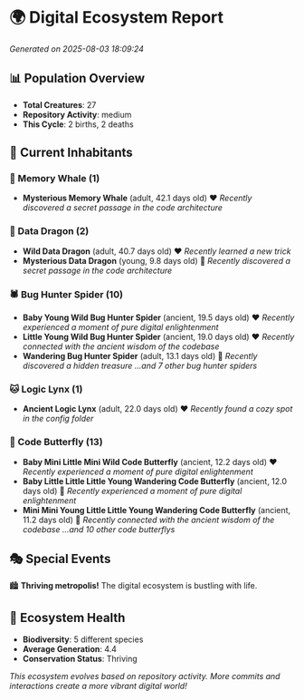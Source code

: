 # 🌍 Digital Ecosystem Report
*Generated on 2025-08-03 18:09:24*

## 📊 Population Overview
- **Total Creatures**: 27
- **Repository Activity**: medium
- **This Cycle**: 2 births, 2 deaths

## 👥 Current Inhabitants

### 🐋 Memory Whale (1)
- **Mysterious Memory Whale** (adult, 42.1 days old) ❤️
  *Recently discovered a secret passage in the code architecture*

### 🐉 Data Dragon (2)
- **Wild Data Dragon** (adult, 40.7 days old) ❤️
  *Recently learned a new trick*
- **Mysterious Data Dragon** (young, 9.8 days old) 💚
  *Recently discovered a secret passage in the code architecture*

### 🕷️ Bug Hunter Spider (10)
- **Baby Young Wild Bug Hunter Spider** (ancient, 19.5 days old) ❤️
  *Recently experienced a moment of pure digital enlightenment*
- **Little Young Wild Bug Hunter Spider** (ancient, 19.0 days old) ❤️
  *Recently connected with the ancient wisdom of the codebase*
- **Wandering Bug Hunter Spider** (adult, 13.1 days old) 💛
  *Recently discovered a hidden treasure*
  *...and 7 other bug hunter spiders*

### 🐱 Logic Lynx (1)
- **Ancient Logic Lynx** (adult, 22.0 days old) ❤️
  *Recently found a cozy spot in the config folder*

### 🦋 Code Butterfly (13)
- **Baby Mini Little Mini Wild Code Butterfly** (ancient, 12.2 days old) ❤️
  *Recently experienced a moment of pure digital enlightenment*
- **Baby Little Little Little Young Wandering Code Butterfly** (ancient, 12.0 days old) 💛
  *Recently experienced a moment of pure digital enlightenment*
- **Mini Mini Young Little Little Young Wandering Code Butterfly** (ancient, 11.2 days old) 💛
  *Recently connected with the ancient wisdom of the codebase*
  *...and 10 other code butterflys*

## 🎭 Special Events

🏙️ **Thriving metropolis!** The digital ecosystem is bustling with life.

## 🔬 Ecosystem Health
- **Biodiversity**: 5 different species
- **Average Generation**: 4.4
- **Conservation Status**: Thriving

*This ecosystem evolves based on repository activity. More commits and interactions create a more vibrant digital world!*